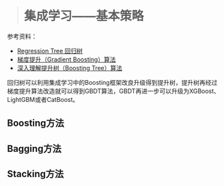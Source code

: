 > # 集成学习——基本策略

参考资料：

* [Regression Tree 回归树](https://mp.weixin.qq.com/s/HWvlxtnvXE9-Z9VNWDGOgg)
* [梯度提升（Gradient Boosting）算法](https://zhuanlan.zhihu.com/p/86354141)
* [深入理解提升树（Boosting Tree）算法](https://mp.weixin.qq.com/s/UepQi5Qezdi27MvbUSyLCA)

回归树可以利用集成学习中的Boosting框架改良升级得到提升树，提升树再经过梯度提升算法改造就可以得到GBDT算法，GBDT再进一步可以升级为XGBoost、LightGBM或者CatBoost。

## Boosting方法





## Bagging方法





## Stacking方法



